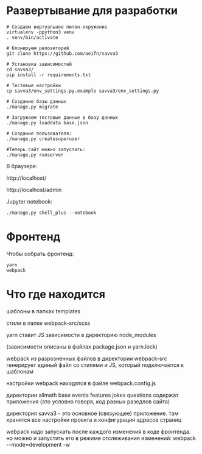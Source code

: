 # Развертывание для разработки

```
# Создаем виртуальное питон-окружение
virtualenv -ppython3 venv
. venv/bin/activate

# Клонируем репозиторий
git clone https://github.com/aeifn/savva3

# Установка зависимостей
cd savva3/
pip install -r requirements.txt

# Тестовые настройки
cp savva3/env_settings.py.example savva3/env_settings.py

# Создание базы данных
./manage.py migrate

# Загружаем тестовые данные в базу данных
./manage.py loaddata base.json

# Создание пользователя:
./manage.py createsuperuser

#Теперь сайт можно запустить:
./manage.py runserver
```

В браузере:

http://localhost/

http://localhost/admin


Jupyter notebook:

```
./manage.py shell_plus --notebook
```


# Фронтенд

Чтобы собрать фронтенд:
```
yarn
webpack
```

# Что где находится

шаблоны в папках templates

стили в папке webpack-src/scss

yarn ставит JS зависимости в директорию node_modules

(зависимости описаны в файлах package.json и yarn.lock)

webpack из разрозненных файлов в директории webpack-src генерирует единый файл со стилями и JS, который подключается к шаблонам

настройки webpack находятся в файле webpack.config.js

директории allmath base events features jokes questions содержат приложения (это условно говоря, код разных разедлов сайта)

директория  savva3  - это основное (связующее) приложение. там хранятся все настройки проекта и конфигурация адресов страниц

webpack надо запускать после каждого изменения в коде фронтенда. но можно и запустить его в режиме отслеживания изменений: webpack --mode=development -w
